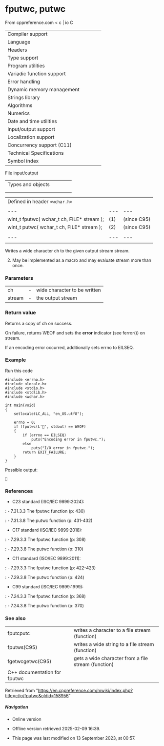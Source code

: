 # fputwc, putwc

From cppreference.com
< c‎ | io
 C

|  |  |  |  |  |
| --- | --- | --- | --- | --- |
| Compiler support | | | | |
| Language | | | | |
| Headers | | | | |
| Type support | | | | |
| Program utilities | | | | |
| Variadic function support | | | | |
| Error handling | | | | |
| Dynamic memory management | | | | |
| Strings library | | | | |
| Algorithms | | | | |
| Numerics | | | | |
| Date and time utilities | | | | |
| Input/output support | | | | |
| Localization support | | | | |
| Concurrency support (C11) | | | | |
| Technical Specifications | | | | |
| Symbol index | | | | |

 File input/output

|  |  |  |  |  |
| --- | --- | --- | --- | --- |
| Types and objects | | | | |
| |  |  |  |  |  |  |  |  |  |  |  |  |  |  |  |  |  |  |  |  |  |  | | --- | --- | --- | --- | --- | --- | --- | --- | --- | --- | --- | --- | --- | --- | --- | --- | --- | --- | --- | --- | --- | --- | | |  |  |  |  |  | | --- | --- | --- | --- | --- | | stdinstdoutstderr | | | | | | |  |  |  |  |  | | --- | --- | --- | --- | --- | | FILE | | | | | | fpos_t | | | | | |  | | | | | | |
| |  |  |  |  |  | | --- | --- | --- | --- | --- | | Functions | | | | | | File access | | | | | | |  |  |  |  |  | | --- | --- | --- | --- | --- | | fopenfopen_s(C11) | | | | | | freopenfreopen_s(C11) | | | | | | fwide(C95) | | | | | | |  |  |  |  |  | | --- | --- | --- | --- | --- | | setbuf | | | | | | setvbuf | | | | | | fclose | | | | | | fflush | | | | | |  | | | | | | | Unformatted input/output | | | | | | |  |  |  |  |  | | --- | --- | --- | --- | --- | | fgetc | | | | | | fgets | | | | | | fputc | | | | | | fputs | | | | | | getchar | | | | | | getsgets_s(until C11)(C11) | | | | | | putchar | | | | | | puts | | | | | | ungetc | | | | | | |  |  |  |  |  | | --- | --- | --- | --- | --- | | fgetwcgetwc(C95)(C95) | | | | | | fgetws(C95) | | | | | | ****fputwcputwc****(C95)(C95) | | | | | | fputws(C95) | | | | | | getwchar(C95) | | | | | | putwchar(C95) | | | | | | ungetwc(C95) | | | | | |  | | | | | | | Formatted input | | | | | | |  |  |  |  |  | | --- | --- | --- | --- | --- | | scanffscanfsscanfscanf_sfscanf_ssscanf_s(C11)(C11)(C11) | | | | | | wscanffwscanfswscanfwscanf_sfwscanf_sswscanf_s(C95)(C95)(C95)(C11)(C11)(C11) | | | | | | |  |  |  |  |  | | --- | --- | --- | --- | --- | | vscanfvfscanfvsscanfvscanf_svfscanf_svsscanf_s(C99)(C99)(C99)(C11)(C11)(C11) | | | | | | vwscanfvfwscanfvswscanfvwscanf_svfwscanf_svswscanf_s(C99)(C99)(C99)(C11)(C11)(C11) | | | | | | | |  |  |  |  |  | | --- | --- | --- | --- | --- | | Direct input/output | | | | | | |  |  |  |  |  | | --- | --- | --- | --- | --- | | fread | | | | | | |  |  |  |  |  | | --- | --- | --- | --- | --- | | fwrite | | | | | | | Formatted output | | | | | | |  |  |  |  |  | | --- | --- | --- | --- | --- | | printffprintfsprintfsnprintfprintf_sfprintf_ssprintf_ssnprintf_s(C99)(C11)(C11)(C11)(C11) | | | | | | wprintffwprintfswprintfwprintf_sfwprintf_sswprintf_ssnwprintf_s(C95)(C95)(C95)(C11)(C11)(C11)(C11) | | | | | | |  |  |  |  |  | | --- | --- | --- | --- | --- | | vprintfvfprintfvsprintfvsnprintfvprintf_svfprintf_svsprintf_svsnprintf_s(C99)(C11)(C11)(C11)(C11) | | | | | | vwprintfvfwprintfvswprintfvwprintf_svfwprintf_svswprintf_svsnwprintf_s(C95)(C95)(C95)(C11)(C11)(C11)(C11) | | | | | | | File positioning | | | | | | |  |  |  |  |  | | --- | --- | --- | --- | --- | | ftell | | | | | | fgetpos | | | | | | fseek | | | | | | |  |  |  |  |  | | --- | --- | --- | --- | --- | | fsetpos | | | | | | rewind | | | | | |  | | | | | | | Error handling | | | | | | |  |  |  |  |  | | --- | --- | --- | --- | --- | | clearerr | | | | | | feof | | | | | | |  |  |  |  |  | | --- | --- | --- | --- | --- | | ferror | | | | | | perror | | | | | | | Operations on files | | | | | | |  |  |  |  |  | | --- | --- | --- | --- | --- | | remove | | | | | | tmpfiletmpfile_s(C11) | | | | | | |  |  |  |  |  | | --- | --- | --- | --- | --- | | rename | | | | | | tmpnamtmpnam_s(C11) | | | | | | |

|  |  |  |
| --- | --- | --- |
| Defined in header `<wchar.h>` |  |  |
|  |  |  |
| --- | --- | --- |
| wint_t fputwc( wchar_t ch, FILE\* stream ); | (1) | (since C95) |
| wint_t putwc( wchar_t ch, FILE\* stream ); | (2) | (since C95) |
|  |  |  |
| --- | --- | --- |
|  |  |  |

Writes a wide character ch to the given output stream stream.

2) May be implemented as a macro and may evaluate stream more than once.

### Parameters

|  |  |  |
| --- | --- | --- |
| ch | - | wide character to be written |
| stream | - | the output stream |

### Return value

Returns a copy of ch on success.

On failure, returns WEOF and sets the **error** indicator (see ferror()) on stream.

If an encoding error occurred, additionally sets errno to EILSEQ.

### Example

Run this code

```
#include <errno.h>
#include <locale.h>
#include <stdio.h>
#include <stdlib.h>
#include <wchar.h>
 
int main(void)
{
    setlocale(LC_ALL, "en_US.utf8");
 
    errno = 0;
    if (fputwc(L'🍌', stdout) == WEOF)
    {
        if (errno == EILSEQ)
            puts("Encoding error in fputwc.");
        else
            puts("I/O error in fputwc.");
        return EXIT_FAILURE;
    }
}

```

Possible output:

```
🍌

```

### References

- C23 standard (ISO/IEC 9899:2024):

:   - 7.31.3.3 The fputwc function (p: 430)

:   - 7.31.3.8 The putwc function (p: 431-432)

- C17 standard (ISO/IEC 9899:2018):

:   - 7.29.3.3 The fputwc function (p: 308)

:   - 7.29.3.8 The putwc function (p: 310)

- C11 standard (ISO/IEC 9899:2011):

:   - 7.29.3.3 The fputwc function (p: 422-423)

:   - 7.29.3.8 The putwc function (p: 424)

- C99 standard (ISO/IEC 9899:1999):

:   - 7.24.3.3 The fputwc function (p: 368)

:   - 7.24.3.8 The putwc function (p: 370)

### See also

|  |  |
| --- | --- |
| fputcputc | writes a character to a file stream   (function) |
| fputws(C95) | writes a wide string to a file stream   (function) |
| fgetwcgetwc(C95) | gets a wide character from a file stream   (function) |
| C++ documentation for fputwc | |

Retrieved from "<https://en.cppreference.com/mwiki/index.php?title=c/io/fputwc&oldid=158956>"

##### Navigation

- Online version
- Offline version retrieved 2025-02-09 16:39.

- This page was last modified on 13 September 2023, at 00:57.